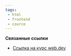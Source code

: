 ```yaml
---
tags:
 - html
 - frontend
 - cource
---
```


**Связанные ссылки**

- [Ссылка на курс web.dev](https://web.dev/learn/html/)
